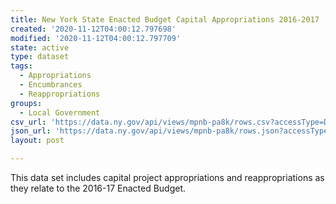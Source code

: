 ```yaml
---
title: New York State Enacted Budget Capital Appropriations 2016-2017
created: '2020-11-12T04:00:12.797698'
modified: '2020-11-12T04:00:12.797709'
state: active
type: dataset
tags:
  - Appropriations
  - Encumbrances
  - Reappropriations
groups:
  - Local Government
csv_url: 'https://data.ny.gov/api/views/mpnb-pa8k/rows.csv?accessType=DOWNLOAD'
json_url: 'https://data.ny.gov/api/views/mpnb-pa8k/rows.json?accessType=DOWNLOAD'
layout: post

---
```

This data set includes capital project appropriations and reappropriations as they relate to the 2016-17 Enacted Budget.
